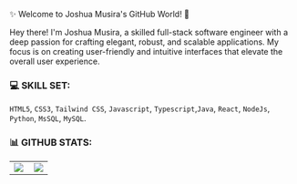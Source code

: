 ✨ Welcome to Joshua Musira's GitHub World! 👋<br>

Hey there! I'm Joshua Musira, a skilled full-stack software engineer with a deep passion for crafting elegant, robust, and scalable applications. My focus is on creating user-friendly and intuitive interfaces that elevate the overall user experience.

### 💻 SKILL SET:
`HTML5`, `CSS3`, `Tailwind CSS`, `Javascript`, `Typescript`,`Java`, `React`, `NodeJs`, `Python`, `MsSQL`, `MySQL`.

### 📊 GITHUB STATS:
<center>
  <table>
  <tr>
      <td><img  align="left" src="https://github-readme-stats.vercel.app/api?username=JoshMusira&count_private=true&show_icons=true&theme=dark&layout=compact" /></td>
      <td><img  src="https://github-readme-streak-stats.herokuapp.com/?user=JoshMusira&theme=dark" /></td>    
     
  </tr>   
  </table>
</center>
